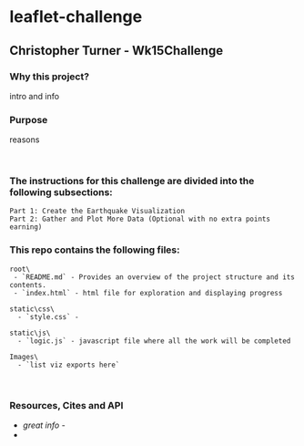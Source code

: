 # leaflet-challenge

## Christopher Turner - Wk15Challenge

### Why this project?
intro and info


### Purpose
reasons

<br>

### The instructions for this challenge are divided into the following subsections:
    Part 1: Create the Earthquake Visualization
    Part 2: Gather and Plot More Data (Optional with no extra points earning)

### This repo contains the following files:
    root\
     - `README.md` - Provides an overview of the project structure and its contents.
     - `index.html` - html file for exploration and displaying progress
    
    static\css\
      - `style.css` - 
    
    static\js\
      - `logic.js` - javascript file where all the work will be completed
    
    Images\
      - `list viz exports here`

<br>

### Resources, Cites and API
- *great info* - 
- 
